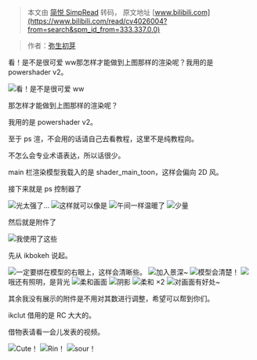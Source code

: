> 本文由 [简悦 SimpRead](http://ksria.com/simpread/) 转码， 原文地址 [www.bilibili.com](https://www.bilibili.com/read/cv4026004?from=search&spm_id_from=333.337.0.0)

> 作者：[弥生初芽](https://space.bilibili.com/8885657)

 看！是不是很可爱 ww‍那怎样才能做到上图那样的渲染呢？我用的是 powershader v2。

![](http://i0.hdslb.com/bfs/article/3b12c8550787070ce6a0255c4e73e44171441892.jpg@942w_531h_progressive.webp)看！是不是很可爱 ww

‍那怎样才能做到上图那样的渲染呢？

我用的是 powershader v2。

至于 ps 渲，不会用的话请自己去看教程，这里不是纯教程向。

不怎么会专业术语表达，所以话很少。

main 栏渲染模型我载入的是 shader_main_toon，这样会偏向 2D 风。

接下来就是 ps 控制器了

![](http://i0.hdslb.com/bfs/article/1810f786a110defe3c3aa0ecb1a45fb2756cbf1e.jpg@402w_231h_progressive.webp)光太强了… ![](http://i0.hdslb.com/bfs/article/eb38805f0951ce585fdb21011d154cd74c919577.jpg@200w_107h_progressive.webp)这样就可以像是 ![](http://i0.hdslb.com/bfs/article/5d54a1c28631b9699841ae75ccaa471adca9e59d.jpg@198w_117h_progressive.webp)午间一样温暖了 ![](http://i0.hdslb.com/bfs/article/52411d7efba65960919107d9e92005c534b96862.jpg@186w_110h_progressive.webp)少量

然后就是附件了

![](http://i0.hdslb.com/bfs/article/d96ace24cac4dbb2fa9f8f230c17a488b30462b0.jpg@123w_240h_progressive.webp)我使用了这些

先从 ikbokeh 说起。

![](http://i0.hdslb.com/bfs/article/d981f879ba00f5a8e963a707754e60cb12362c35.jpg@288w_230h_progressive.webp)一定要绑在模型的右眼上，这样会清晰些。 ![](http://i0.hdslb.com/bfs/article/e9ad5e1e1e14ed83dd4b170a15ada0065209e32e.jpg@191w_200h_progressive.webp)加入景深~ ![](http://i0.hdslb.com/bfs/article/c97a9e37714260e7f71b5ac91d94d432dbad0d31.jpg@398w_119h_progressive.webp)模型会清楚！ ![](http://i0.hdslb.com/bfs/article/c8b4ed54b28a4a268552efc600eea2c479d79d5a.jpg@261w_234h_progressive.webp)哦还有照明，是背光 ![](http://i0.hdslb.com/bfs/article/d088e3b43619dde2eb1f0450cb857f877c4a0c3c.jpg@282w_230h_progressive.webp)柔和画面 ![](http://i0.hdslb.com/bfs/article/b608643913f79ce0294cdd059ce0aef39a4a9dc2.jpg@299w_231h_progressive.webp)阴影 ![](http://i0.hdslb.com/bfs/article/0da754098f8d8bc77bff836673ee8a7528990167.jpg@294w_228h_progressive.webp)柔和 ×2 ![](http://i0.hdslb.com/bfs/article/27e9885467b79c4d913c757769d60f1944bd482b.jpg@293w_230h_progressive.webp)对画面有好处~

其余我没有展示的附件是不用对其数进行调整，希望可以帮到你们。

ikclut 借用的是 RC 大大的。

借物表请看一会儿发表的视频。

![](http://i0.hdslb.com/bfs/article/06666d435271fead247afc5efebb7b9288f10794.jpg@942w_531h_progressive.webp)Cute！ ![](http://i0.hdslb.com/bfs/article/0992581597940e09c5b28f28fe073c5da4fec08d.jpg@942w_531h_progressive.webp)Rin！ ![](http://i0.hdslb.com/bfs/article/0f706c8b3dce0ff7696da269280afdd8db228624.jpg@942w_531h_progressive.webp)sour！
